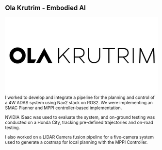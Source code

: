 ## Ola Krutrim - Embodied AI
![](/projects/images/ola_krutrim_logo.png)
I worked to develop and integrate a pipeline for the planning and control of a 4W ADAS system using Nav2 stack on ROS2. We were implementing an SMAC Planner and MPPI controller-based implementation.

NVIDIA ISaac was used to evaluate the system, and on-ground testing was conducted on a Honda City, tracking pre-defined trajectories and on-road testing.

I also worked on a LIDAR Camera fusion pipeline for a five-camera system used to generate a costmap for local planning with the MPPI Controller.